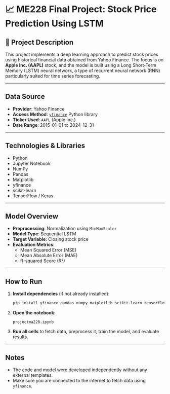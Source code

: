 # 📈 ME228 Final Project: Stock Price Prediction Using LSTM
## 📝 Project Description

This project implements a deep learning approach to predict stock prices using historical financial data obtained from Yahoo Finance. The focus is on **Apple Inc. (AAPL)** stock, and the model is built using a Long Short-Term Memory (LSTM) neural network, a type of recurrent neural network (RNN) particularly suited for time series forecasting.

---

## Data Source

- **Provider**: Yahoo Finance
- **Access Method**: [`yfinance`](https://pypi.org/project/yfinance/) Python library
- **Ticker Used**: `AAPL` (Apple Inc.)
- **Date Range**: 2015-01-01 to 2024-12-31

---

## Technologies & Libraries

- Python
- Jupyter Notebook
- NumPy
- Pandas
- Matplotlib
- yfinance
- scikit-learn
- TensorFlow / Keras

---

##  Model Overview

- **Preprocessing**: Normalization using `MinMaxScaler`
- **Model Type**: Sequential LSTM
- **Target Variable**: Closing stock price
- **Evaluation Metrics**:
  - Mean Squared Error (MSE)
  - Mean Absolute Error (MAE)
  - R-squared Score (R²)

---

## How to Run

1. **Install dependencies** (if not already installed):

   ```bash
   pip install yfinance pandas numpy matplotlib scikit-learn tensorflow
   ```

2. **Open the notebook**:

   ```
   projectma228.ipynb
   ```

3. **Run all cells** to fetch data, preprocess it, train the model, and evaluate results.

---

##  Notes

- The code and model were developed independently without any external templates.
- Make sure you are connected to the internet to fetch data using `yfinance`.
